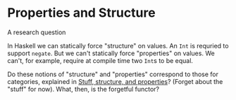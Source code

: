 # Properties and Structure

A research question

In Haskell we can statically force "structure" on values.  An `Int` is
requried to support `negate`.  But we can't statically force
"properties" on values.  We can't, for example, require at compile
time two `Int`s to be equal.

Do these notions of "structure" and "properties" correspond to those
for categories, explained in [Stuff, structure, and
properties](https://ncatlab.org/nlab/show/stuff,+structure,+property)?
(Forget about the "stuff" for now).  What, then, is the forgetful
functor?
